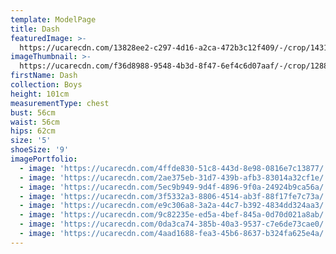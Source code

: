 ```yaml
---
template: ModelPage
title: Dash
featuredImage: >-
  https://ucarecdn.com/13828ee2-c297-4d16-a2ca-472b3c12f409/-/crop/1431x907/3,673/-/preview/
imageThumbnail: >-
  https://ucarecdn.com/f36d8988-9548-4b3d-8f47-6ef4c6d07aaf/-/crop/1288x1519/111,66/-/preview/
firstName: Dash
collection: Boys
height: 101cm
measurementType: chest
bust: 56cm
waist: 56cm
hips: 62cm
size: '5'
shoeSize: '9'
imagePortfolio:
  - image: 'https://ucarecdn.com/4ffde830-51c8-443d-8e98-0816e7c13877/'
  - image: 'https://ucarecdn.com/2ae375eb-31d7-439b-afb3-83014a32cf1e/'
  - image: 'https://ucarecdn.com/5ec9b949-9d4f-4896-9f0a-24924b9ca56a/'
  - image: 'https://ucarecdn.com/3f5332a3-8806-4514-ab3f-88f17fe7c73a/'
  - image: 'https://ucarecdn.com/e9c306a8-3a2a-44c7-b392-4834dd324aa3/'
  - image: 'https://ucarecdn.com/9c82235e-ed5a-4bef-845a-0d70d021a8ab/'
  - image: 'https://ucarecdn.com/0da3ca74-385b-40a3-9537-c7e6de73cae0/'
  - image: 'https://ucarecdn.com/4aad1688-fea3-45b6-8637-b324fa625e4a/'
---
```


